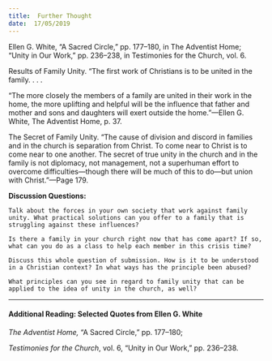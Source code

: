 ```yaml
---
title:  Further Thought
date:  17/05/2019
---
```


Ellen G. White, “A Sacred Circle,” pp. 177–180, in The Adventist Home; “Unity in Our Work,” pp. 236–238, in Testimonies for the Church, vol. 6.

Results of Family Unity. “The first work of Christians is to be united in the family. . . .

“The more closely the members of a family are united in their work in the home, the more uplifting and helpful will be the influence that father and mother and sons and daughters will exert outside the home.”—Ellen G. White, The Adventist Home, p. 37.

The Secret of Family Unity. “The cause of division and discord in families and in the church is separation from Christ. To come near to Christ is to come near to one another. The secret of true unity in the church and in the family is not diplomacy, not management, not a superhuman effort to overcome difficulties—though there will be much of this to do—but union with Christ.”—Page 179.

**Discussion Questions:**

`Talk about the forces in your own society that work against family unity. What practical solutions can you offer to a family that is struggling against these influences?`

`Is there a family in your church right now that has come apart? If so, what can you do as a class to help each member in this crisis time?`

`Discuss this whole question of submission. How is it to be understood in a Christian context? In what ways has the principle been abused?`

`What principles can you see in regard to family unity that can be applied to the idea of unity in the church, as well?`

---

#### Additional Reading: Selected Quotes from Ellen G. White

_The Adventist Home,_ “A Sacred Circle,” pp. 177–180;

_Testimonies for the Church_, vol. 6, “Unity in Our Work,” pp. 236–238.